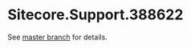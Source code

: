 # Sitecore.Support.388622

See [master branch](https://github.com/sitecoresupport/Sitecore.Support.388622) for details.